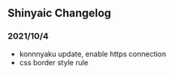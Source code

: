 ## Shinyaic Changelog

### 2021/10/4

- konnnyaku update, enable https connection
- css border style rule
